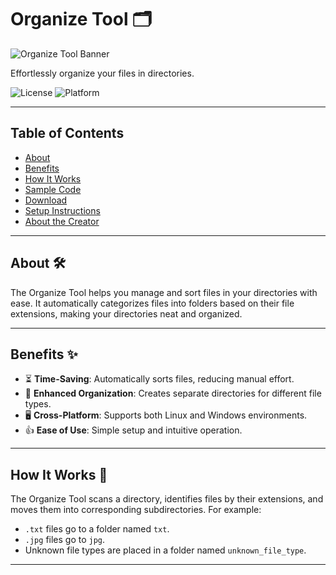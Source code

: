 # Organize Tool 🗂️

![Organize Tool Banner](https://via.placeholder.com/800x200?text=Organize+Tool)

Effortlessly organize your files in directories.

![License](https://img.shields.io/badge/license-MIT-green) 
![Platform](https://img.shields.io/badge/platform-Windows%20%7C%20Linux-blue)

---

## Table of Contents
- [About](#about)
- [Benefits](#benefits)
- [How It Works](#how-it-works)
- [Sample Code](#sample-code)
- [Download](#download)
- [Setup Instructions](#setup-instructions)
- [About the Creator](#about-the-creator)

---

## About 🛠️
The Organize Tool helps you manage and sort files in your directories with ease. It automatically categorizes files into folders based on their file extensions, making your directories neat and organized.

---

## Benefits ✨
- ⏳ **Time-Saving**: Automatically sorts files, reducing manual effort.
- 📁 **Enhanced Organization**: Creates separate directories for different file types.
- 🖥️ **Cross-Platform**: Supports both Linux and Windows environments.
- 👍 **Ease of Use**: Simple setup and intuitive operation.

---

## How It Works 🔧
The Organize Tool scans a directory, identifies files by their extensions, and moves them into corresponding subdirectories. For example:
- `.txt` files go to a folder named `txt`.
- `.jpg` files go to `jpg`.
- Unknown file types are placed in a folder named `unknown_file_type`.

---

